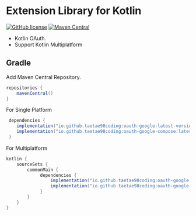 # Extension Library for Kotlin

[![GitHub license](https://img.shields.io/github/license/kotlin/kotlinx.collections.immutable)](LICENSE.txt) 
[![Maven Central](https://img.shields.io/maven-central/v/io.github.taetae98coding/oauth-google.svg?label=Maven%20Central)](https://central.sonatype.com/artifact/io.github.taetae98coding/oauth-google)

- Kotlin OAuth.
- Support Kotlin Multiplatform

## Gradle
Add Maven Central Repository.
```groovy
repositories {
    mavenCentral()
}
```
For Single Platform
```groovy
 dependencies {
    implementation("io.github.taetae98coding:oauth-google:latest-version")
    implementation("io.github.taetae98coding:oauth-google-compose:latest-version")
 }
```

For Multiplatform
```groovy
kotlin {
    sourceSets {
        commonMain {
             dependencies {
                 implementation("io.github.taetae98coding:oauth-google:latest-version")
                 implementation("io.github.taetae98coding:oauth-google-compose:latest-version")
             }
        }
    }
}
```
